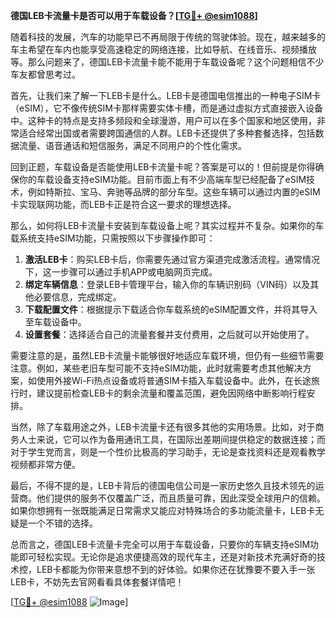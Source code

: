 **德国LEB卡流量卡是否可以用于车载设备？[[TG💪+ @esim1088](https://t.me/s/esim1088)]**

随着科技的发展，汽车的功能早已不再局限于传统的驾驶体验。现在，越来越多的车主希望在车内也能享受高速稳定的网络连接，比如导航、在线音乐、视频播放等。那么问题来了，德国LEB卡流量卡能不能用于车载设备呢？这个问题相信不少车友都曾思考过。

首先，让我们来了解一下LEB卡是什么。LEB卡是德国电信推出的一种电子SIM卡（eSIM），它不像传统SIM卡那样需要实体卡槽，而是通过虚拟方式直接嵌入设备中。这种卡的特点是支持多频段和全球漫游，用户可以在多个国家和地区使用，非常适合经常出国或者需要跨国通信的人群。LEB卡还提供了多种套餐选择，包括数据流量、语音通话和短信服务，满足不同用户的个性化需求。

回到正题，车载设备是否能使用LEB卡流量卡呢？答案是可以的！但前提是你得确保你的车载设备支持eSIM功能。目前市面上有不少高端车型已经配备了eSIM技术，例如特斯拉、宝马、奔驰等品牌的部分车型。这些车辆可以通过内置的eSIM卡实现联网功能，而LEB卡正是符合这一要求的理想选择。

那么，如何将LEB卡流量卡安装到车载设备上呢？其实过程并不复杂。如果你的车载系统支持eSIM功能，只需按照以下步骤操作即可：

1. **激活LEB卡**：购买LEB卡后，你需要先通过官方渠道完成激活流程。通常情况下，这一步骤可以通过手机APP或电脑网页完成。
2. **绑定车辆信息**：登录LEB卡管理平台，输入你的车辆识别码（VIN码）以及其他必要信息，完成绑定。
3. **下载配置文件**：根据提示下载适合你车载系统的eSIM配置文件，并将其导入至车载设备中。
4. **设置套餐**：选择适合自己的流量套餐并支付费用，之后就可以开始使用了。

需要注意的是，虽然LEB卡流量卡能够很好地适应车载环境，但仍有一些细节需要注意。例如，某些老旧车型可能不支持eSIM功能，此时就需要考虑其他解决方案，如使用外接Wi-Fi热点设备或将普通SIM卡插入车载设备中。此外，在长途旅行时，建议提前检查LEB卡的剩余流量和覆盖范围，避免因网络中断影响行程安排。

当然，除了车载用途之外，LEB卡流量卡还有很多其他的实用场景。比如，对于商务人士来说，它可以作为备用通讯工具，在国际出差期间提供稳定的数据连接；而对于学生党而言，则是一个性价比极高的学习助手，无论是查找资料还是观看教学视频都非常方便。

最后，不得不提的是，LEB卡背后的德国电信公司是一家历史悠久且技术领先的运营商。他们提供的服务不仅覆盖广泛，而且质量可靠，因此深受全球用户的信赖。如果你想拥有一张既能满足日常需求又能应对特殊场合的多功能流量卡，LEB卡无疑是一个不错的选择。

总而言之，德国LEB卡流量卡完全可以用于车载设备，只要你的车辆支持eSIM功能即可轻松实现。无论你是追求便捷高效的现代车主，还是对新技术充满好奇的技术控，LEB卡都能为你带来意想不到的好体验。如果你还在犹豫要不要入手一张LEB卡，不妨先去官网看看具体套餐详情吧！

[[TG💪+ @esim1088](https://t.me/s/esim1088) ![Image](https://i.postimg.cc/4NQfJmqS/Snipaste-2025-05-13-00-14-12.png)]
